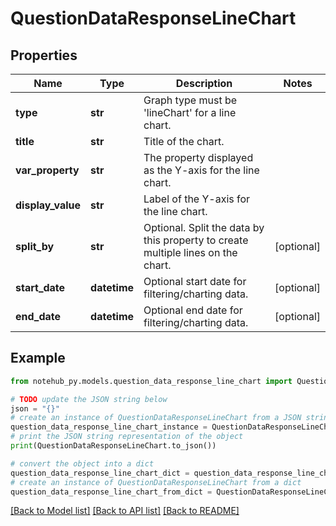 # QuestionDataResponseLineChart

## Properties

| Name              | Type         | Description                                                                      | Notes      |
| ----------------- | ------------ | -------------------------------------------------------------------------------- | ---------- |
| **type**          | **str**      | Graph type must be &#39;lineChart&#39; for a line chart.                         |
| **title**         | **str**      | Title of the chart.                                                              |
| **var_property**  | **str**      | The property displayed as the Y-axis for the line chart.                         |
| **display_value** | **str**      | Label of the Y-axis for the line chart.                                          |
| **split_by**      | **str**      | Optional. Split the data by this property to create multiple lines on the chart. | [optional] |
| **start_date**    | **datetime** | Optional start date for filtering/charting data.                                 | [optional] |
| **end_date**      | **datetime** | Optional end date for filtering/charting data.                                   | [optional] |

## Example

```python
from notehub_py.models.question_data_response_line_chart import QuestionDataResponseLineChart

# TODO update the JSON string below
json = "{}"
# create an instance of QuestionDataResponseLineChart from a JSON string
question_data_response_line_chart_instance = QuestionDataResponseLineChart.from_json(json)
# print the JSON string representation of the object
print(QuestionDataResponseLineChart.to_json())

# convert the object into a dict
question_data_response_line_chart_dict = question_data_response_line_chart_instance.to_dict()
# create an instance of QuestionDataResponseLineChart from a dict
question_data_response_line_chart_from_dict = QuestionDataResponseLineChart.from_dict(question_data_response_line_chart_dict)
```

[[Back to Model list]](../README.md#documentation-for-models) [[Back to API list]](../README.md#documentation-for-api-endpoints) [[Back to README]](../README.md)
